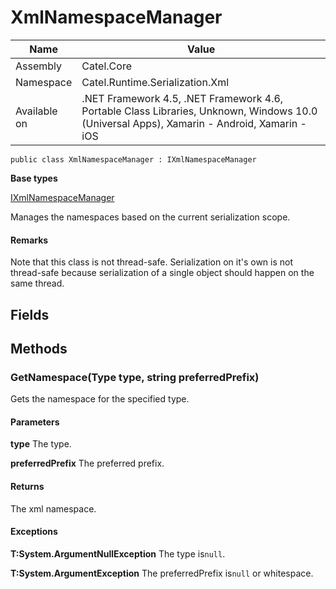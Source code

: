 

# XmlNamespaceManager

Name|Value
---|---
Assembly|Catel.Core
Namespace|Catel.Runtime.Serialization.Xml
Available on|.NET Framework 4.5, .NET Framework 4.6, Portable Class Libraries, Unknown, Windows 10.0 (Universal Apps), Xamarin - Android, Xamarin - iOS

```
public class XmlNamespaceManager : IXmlNamespaceManager
```

**Base types**

[IXmlNamespaceManager](/Catel.Core\Catel\Runtime\Serialization\Xml\IXmlNamespaceManager.md)


Manages the namespaces based on the current serialization scope.

#### Remarks

Note that this class is not thread-safe. Serialization on it's own is not thread-safe because serialization of a single object should happen on the same thread.



## Fields

## Methods

### GetNamespace(Type type, string preferredPrefix)

Gets the namespace for the specified type.

#### Parameters

**type**
The type.

**preferredPrefix**
The preferred prefix.

#### Returns

The xml namespace.

#### Exceptions

**T:System.ArgumentNullException**
The type is`null`.

**T:System.ArgumentException**
The preferredPrefix is`null` or whitespace.



